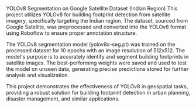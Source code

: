 YOLOv8 Segmentation on Google Satellite Dataset (Indian Region)
This project utilizes YOLOv8 for building footprint detection from satellite imagery, specifically targeting the Indian region. The dataset, sourced from Google Satellite, was preprocessed and converted into the YOLOv8 format using Roboflow to ensure proper annotation structure.

The YOLOv8 segmentation model (yolov8s-seg.pt) was trained on the processed dataset for 10 epochs with an image resolution of 512x512. The model's purpose is to accurately identify and segment building footprints in satellite images. The best-performing weights were saved and used to test the model on unseen data, generating precise predictions stored for further analysis and visualization.

This project demonstrates the effectiveness of YOLOv8 in geospatial tasks, providing a robust solution for building footprint detection in urban planning, disaster management, and similar applications.

